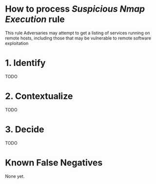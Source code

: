 # How to process *Suspicious Nmap Execution* rule
This rule Adversaries may attempt to get a listing of services running on remote hosts, including those that may be vulnerable to remote software exploitation

# 1. Identify
TODO

# 2. Contextualize
TODO

# 3. Decide
TODO

# Known False Negatives
None yet.
